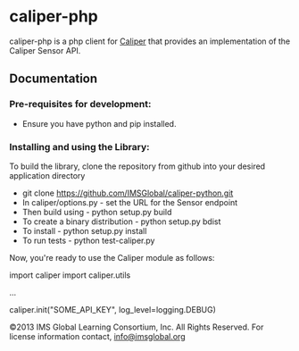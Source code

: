 ﻿caliper-php
================

caliper-php is a php client for [Caliper](http://www.imsglobal.org) that provides an implementation of the Caliper Sensor API.

## Documentation

### Pre-requisites for development:  

* Ensure you have python and pip installed.  

### Installing and using the Library:

To build the library, clone the repository from github into your desired application directory

* git clone https://github.com/IMSGlobal/caliper-python.git
* In caliper/options.py - set the URL for the Sensor endpoint
* Then build using - python setup.py build
* To create a binary distribution - python setup.py bdist
* To install - python setup.py install
* To run tests - python test-caliper.py

Now, you're ready to use the Caliper module as follows:

import caliper
import caliper.utils

...

caliper.init("SOME_API_KEY", log_level=logging.DEBUG)


©2013 IMS Global Learning Consortium, Inc.  All Rights Reserved.
For license information contact, info@imsglobal.org
